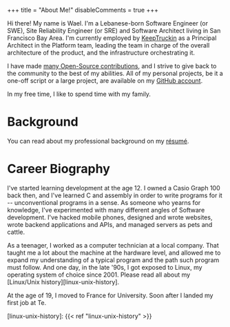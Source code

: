 +++
title = "About Me!"
disableComments = true
+++

Hi there! My name is Wael. I'm a Lebanese-born Software Engineer (or SWE), Site
Reliability Engineer (or SRE) and Software Architect living in San Francisco
Bay Area. I'm currently employed by [KeepTruckin][keeptruckin] as a Principal
Architect in the Platform team, leading the team in charge of the overall
architecture of the product, and the infrastructure orchestrating it.

I have made [many Open-Source contributions][os-contribs], and I strive to give
back to the community to the best of my abilities. All of my personal projects,
be it a one-off script or a large project, are available on my [GitHub
account][my-github].

In my free time, I like to spend time with my family.

# Background

You can read about my professional background on my [résumé][cv-en].

# Career Biography

I've started learning development at the age 12. I owned a Casio Graph 100 back
then, and I've learned C and assembly in order to write programs for it --
unconventional programs in a sense. As someone who yearns for knowledge, I've
experimented with many different angles of Software development. I've hacked
mobile phones, designed and wrote websites, wrote backend applications and
APIs, and managed servers as pets and cattle.

As a teenager, I worked as a computer technician at a local company. That
taught me a lot about the machine at the hardware level, and allowed me to
expand my understanding of a typical program and the path such program must
follow. And one day, in the late '90s, I got exposed to Linux, my operating
system of choice since 2001. Please read all about my [Linux/Unix
history][linux-unix-history].

At the age of 19, I moved to France for University. Soon after I landed my first job at Te.

[os-contribs]: https://github.com/pulls?q=author%3Akalbasit+sort%3Aupdated-desc
[my-github]: https://github.com/kalbasit
[keeptruckin]: https://KeepTruckin.com
[cv-en]: /cv-en.pdf
[linux-unix-history]: {{< ref "linux-unix-history" >}}
